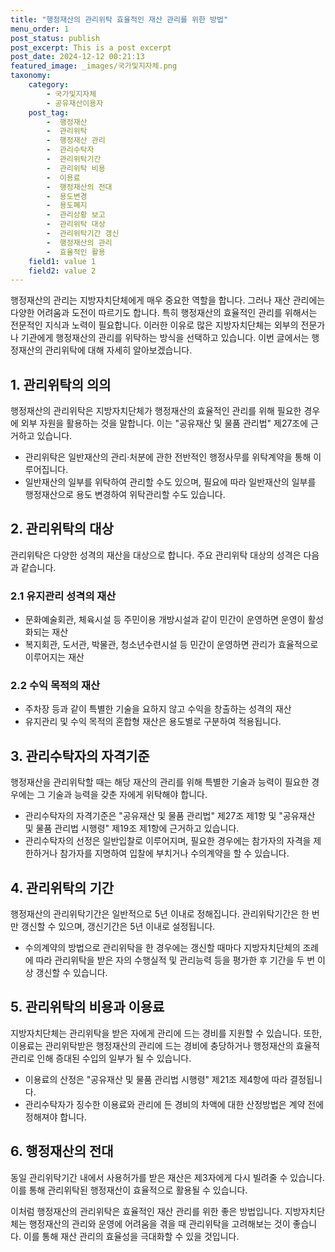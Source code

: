```yaml
---
title: "행정재산의 관리위탁 효율적인 재산 관리를 위한 방법"
menu_order: 1
post_status: publish
post_excerpt: This is a post excerpt
post_date: 2024-12-12 00:21:13
featured_image: _images/국가및지자체.png
taxonomy:
    category:
        - 국가및지자체
        - 공유재산이용자
    post_tag:
        -  행정재산
        -  관리위탁
        -  행정재산 관리
        -  관리수탁자
        -  관리위탁기간
        -  관리위탁 비용
        -  이용료
        -  행정재산의 전대
        -  용도변경
        -  용도폐지
        -  관리상황 보고
        -  관리위탁 대상
        -  관리위탁기간 갱신
        -  행정재산의 관리
        -  효율적인 활용
    field1: value 1
    field2: value 2
---
```



행정재산의 관리는 지방자치단체에게 매우 중요한 역할을 합니다. 그러나 재산 관리에는 다양한 어려움과 도전이 따르기도 합니다. 특히 행정재산의 효율적인 관리를 위해서는 전문적인 지식과 노력이 필요합니다. 이러한 이유로 많은 지방자치단체는 외부의 전문가나 기관에게 행정재산의 관리를 위탁하는 방식을 선택하고 있습니다. 이번 글에서는 행정재산의 관리위탁에 대해 자세히 알아보겠습니다.

## 1. 관리위탁의 의의

행정재산의 관리위탁은 지방자치단체가 행정재산의 효율적인 관리를 위해 필요한 경우에 외부 자원을 활용하는 것을 말합니다. 이는 "공유재산 및 물품 관리법" 제27조에 근거하고 있습니다.

- 관리위탁은 일반재산의 관리·처분에 관한 전반적인 행정사무를 위탁계약을 통해 이루어집니다.
- 일반재산의 일부를 위탁하여 관리할 수도 있으며, 필요에 따라 일반재산의 일부를 행정재산으로 용도 변경하여 위탁관리할 수도 있습니다.

## 2. 관리위탁의 대상

관리위탁은 다양한 성격의 재산을 대상으로 합니다. 주요 관리위탁 대상의 성격은 다음과 같습니다.

### 2.1 유지관리 성격의 재산

- 문화예술회관, 체육시설 등 주민이용 개방시설과 같이 민간이 운영하면 운영이 활성화되는 재산
- 복지회관, 도서관, 박물관, 청소년수련시설 등 민간이 운영하면 관리가 효율적으로 이루어지는 재산

### 2.2 수익 목적의 재산

- 주차장 등과 같이 특별한 기술을 요하지 않고 수익을 창출하는 성격의 재산
- 유지관리 및 수익 목적의 혼합형 재산은 용도별로 구분하여 적용됩니다.

## 3. 관리수탁자의 자격기준

행정재산을 관리위탁할 때는 해당 재산의 관리를 위해 특별한 기술과 능력이 필요한 경우에는 그 기술과 능력을 갖춘 자에게 위탁해야 합니다.

- 관리수탁자의 자격기준은 "공유재산 및 물품 관리법" 제27조 제1항 및 "공유재산 및 물품 관리법 시행령" 제19조 제1항에 근거하고 있습니다.
- 관리수탁자의 선정은 일반입찰로 이루어지며, 필요한 경우에는 참가자의 자격을 제한하거나 참가자를 지명하여 입찰에 부치거나 수의계약을 할 수 있습니다.

## 4. 관리위탁의 기간

행정재산의 관리위탁기간은 일반적으로 5년 이내로 정해집니다. 관리위탁기간은 한 번만 갱신할 수 있으며, 갱신기간은 5년 이내로 설정됩니다.

- 수의계약의 방법으로 관리위탁을 한 경우에는 갱신할 때마다 지방자치단체의 조례에 따라 관리위탁을 받은 자의 수행실적 및 관리능력 등을 평가한 후 기간을 두 번 이상 갱신할 수 있습니다.

## 5. 관리위탁의 비용과 이용료

지방자치단체는 관리위탁을 받은 자에게 관리에 드는 경비를 지원할 수 있습니다. 또한, 이용료는 관리위탁받은 행정재산의 관리에 드는 경비에 충당하거나 행정재산의 효율적 관리로 인해 증대된 수입의 일부가 될 수 있습니다.

- 이용료의 산정은 "공유재산 및 물품 관리법 시행령" 제21조 제4항에 따라 결정됩니다.
- 관리수탁자가 징수한 이용료와 관리에 든 경비의 차액에 대한 산정방법은 계약 전에 정해져야 합니다.

## 6. 행정재산의 전대

동일 관리위탁기간 내에서 사용허가를 받은 재산은 제3자에게 다시 빌려줄 수 있습니다. 이를 통해 관리위탁된 행정재산이 효율적으로 활용될 수 있습니다.

이처럼 행정재산의 관리위탁은 효율적인 재산 관리를 위한 좋은 방법입니다. 지방자치단체는 행정재산의 관리와 운영에 어려움을 겪을 때 관리위탁을 고려해보는 것이 좋습니다. 이를 통해 재산 관리의 효율성을 극대화할 수 있을 것입니다.
